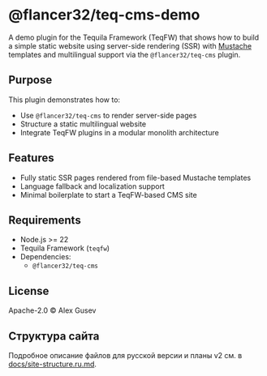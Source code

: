 # @flancer32/teq-cms-demo

A demo plugin for the Tequila Framework (TeqFW) that shows how to build a simple static website using server-side
rendering (SSR) with [Mustache](https://mustache.github.io/) templates and multilingual support via the
`@flancer32/teq-cms` plugin.

## Purpose

This plugin demonstrates how to:

- Use `@flancer32/teq-cms` to render server-side pages
- Structure a static multilingual website
- Integrate TeqFW plugins in a modular monolith architecture

## Features

- Fully static SSR pages rendered from file-based Mustache templates
- Language fallback and localization support
- Minimal boilerplate to start a TeqFW-based CMS site

## Requirements

- Node.js >= 22
- Tequila Framework (`teqfw`)
- Dependencies:
    - `@flancer32/teq-cms`

## License

Apache-2.0 © Alex Gusev

## Структура сайта
Подробное описание файлов для русской версии и планы v2 см. в [docs/site-structure.ru.md](docs/site-structure.ru.md).
